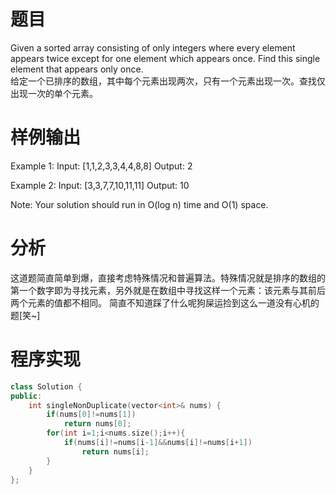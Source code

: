 # 题目
Given a sorted array consisting of only integers where every element appears twice except for one element which appears once. 
Find this single element that appears only once. \
给定一个已排序的数组，其中每个元素出现两次，只有一个元素出现一次。查找仅出现一次的单个元素。
# 样例输出
Example 1:
Input: [1,1,2,3,3,4,4,8,8]
Output: 2

Example 2:
Input: [3,3,7,7,10,11,11]
Output: 10

Note: Your solution should run in O(log n) time and O(1) space. 
# 分析
这道题简直简单到爆，直接考虑特殊情况和普遍算法。特殊情况就是排序的数组的第一个数字即为寻找元素，另外就是在数组中寻找这样一个元素：该元素与其前后两个元素的值都不相同。
简直不知道踩了什么呢狗屎运捡到这么一道没有心机的题[笑~]
# 程序实现
```cpp
class Solution {
public:
    int singleNonDuplicate(vector<int>& nums) {
        if(nums[0]!=nums[1])
            return nums[0];
        for(int i=1;i<nums.size();i++){
            if(nums[i]!=nums[i-1]&&nums[i]!=nums[i+1])
                return nums[i];
        }
    }
};
```
